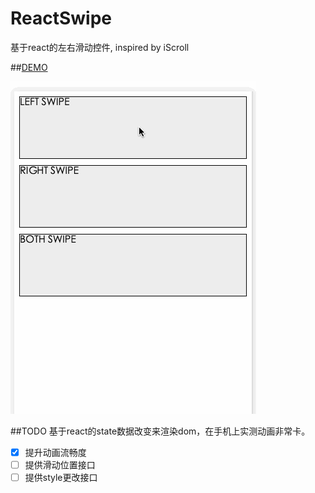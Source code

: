 # ReactSwipe
基于react的左右滑动控件, inspired by iScroll

##[DEMO](http://eeandrew.github.io/demos/reactswipe/index.html)

![image](https://github.com/eeandrew/ReadmeResource/blob/master/img/reactswipe/react-swipe-demo.gif)

##TODO
基于react的state数据改变来渲染dom，在手机上实测动画非常卡。
* [x] 提升动画流畅度 
* [ ]  提供滑动位置接口
* [ ] 提供style更改接口
